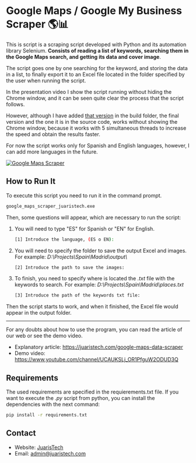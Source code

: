 # Google Maps / Google My Business Scraper 🌎📊

This is script is a scraping script developed with Python and its automation library Selenium. **Consists of reading a list of keywords, searching them in the Google Maps search, and getting its data and cover image**.

The script goes one by one searching for the keyword, and storing the data in a list, to finally export it to an Excel file located in the folder specified by the user when running the script.

In the presentation video I show the script running without hiding the Chrome window, and it can be seen quite clear the process that the script follows.

However, although I have added [that version](build/maps_scraper_juaristech_windowed_demo.exe) in the build folder, the final version and the one it is in the source code, works without showing the Chrome window, because it works with 5 simultaneous threads to increase the speed and obtain the results faster.

For now the script works only for Spanish and English languages, however, I can add more languages in the future.

[![Google Maps Scraper](https://juaristech.com/wp-content/uploads/2021/11/google-maps-scraper-result.jpg)](https://juaristech.com/google-maps-scraper "JuarisTech")

## How to Run It

To execute this script you need to run it in the command prompt.

```bash
google_maps_scraper_juaristech.exe
```

Then, some questions will appear, which are necessary to run the script:

1. You will need to type "ES" for Spanish or "EN" for English.

    ```bash
    [1] Introduce the language, (ES o EN): 
    ```
2. You will need to specify the folder to save the output Excel and images. For example: *D:\Projects\Spain\Madrid\output\\*

    ```bash
    [2] Introduce the path to save the images:
    ```

3. To finish, you need to specify where is located the *.txt* file with the keywords to search. For example: *D:\Projects\Spain\Madrid\places.txt*

    ```bash
    [3] Introduce the path of the keywords txt file:
    ```

Then the script starts to work, and when it finished, the Excel file would appear in the output folder.

---

For any doubts about how to use the program, you can read the article of our web or see the demo video.

- Explanatory article: https://juaristech.com/google-maps-data-scraper
- Demo video: https://www.youtube.com/channel/UCAUKSLj_OR1PfguW2ODUD3Q

## Requirements

The used requirements are specified in the requierements.txt file. If you want to execute the *.py* script from python, you can install the dependencies with the next command:

```bash
pip install -r requirements.txt
```

## Contact

- Website: [JuarisTech](https://juaristech.com/)
- Email: admin@juaristech.com

